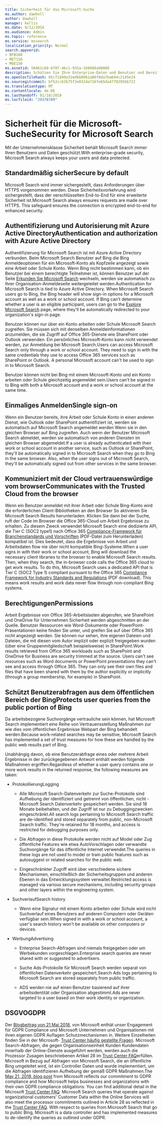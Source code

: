 ```yaml
---
title: Sicherheit für die Microsoft-Suche
ms.author: dawholl
author: dawholl
manager: kellis
ms.date: 9/12/2018
ms.audience: Admin
ms.topic: reference
ms.service: mssearch
localization_priority: Normal
search.appverid:
- BFB160
- MET150
- MOE150
ms.assetid: 50461cb9-8707-46c1-935a-1b9608a98800
description: Schützen Sie Ihre Enterprise-Daten und Benutzer und Bereitstellen von Informationen für autorisierte Benutzer mit Microsoft Search
ms.openlocfilehash: 65cf1d49e32edbb8061a06f8da7ba644c2145e24
ms.sourcegitcommit: bf52cc63b75f2e0324a716fe65da47702956b722
ms.translationtype: MT
ms.contentlocale: de-DE
ms.lasthandoff: 01/18/2019
ms.locfileid: "29378789"
---
```

# <a name="security-for-microsoft-search"></a><span data-ttu-id="b9430-103">Sicherheit für die Microsoft-Suche</span><span class="sxs-lookup"><span data-stu-id="b9430-103">Security for Microsoft Search</span></span>

<span data-ttu-id="b9430-104">Mit der Unternehmensklasse Sicherheit behält Microsoft Search immer Ihren Benutzern und Daten geschützt.</span><span class="sxs-lookup"><span data-stu-id="b9430-104">With enterprise-grade security, Microsoft Search always keeps your users and data protected.</span></span>
  
## <a name="secure-by-default"></a><span data-ttu-id="b9430-105">Standardmäßig sicher</span><span class="sxs-lookup"><span data-stu-id="b9430-105">Secure by default</span></span>

<span data-ttu-id="b9430-p101">Microsoft Search wird immer sichergestellt, dass Anforderungen über HTTPS vorgenommen werden. Diese Sicherheitsvorkehrung wird sichergestellt, dass der verschlüsselten End-to-End für eine erweiterte Sicherheit ist.</span><span class="sxs-lookup"><span data-stu-id="b9430-p101">Microsoft Search always ensures requests are made over HTTPS. This safeguard ensures the connection is encrypted end-to-end for enhanced security.</span></span>
  
## <a name="authentication-and-authorization-with-azure-active-directory"></a><span data-ttu-id="b9430-108">Authentifizierung und Autorisierung mit Azure Active Directory</span><span class="sxs-lookup"><span data-stu-id="b9430-108">Authentication and authorization with Azure Active Directory</span></span>

<span data-ttu-id="b9430-p102">Authentifizierung für Microsoft Search ist mit Azure Active Directory verbunden. Beim Microsoft Search Benutzer auf Bing die Bing Anmeldeoptionen für ein Microsoft-Konto als Kopfzeile angezeigt sowie eine Arbeit oder Schule Konto. Wenn Bing nicht bestimmen kann, ob ein Benutzer bei einem berechtigte Teilnehmer ist, können Benutzer auf der Seite [Erkunden Sie Microsoft Search](https://www.bing.com/business/explore) wechseln, werden sie automatisch zu Ihrer Organisation-Anmeldeseite weitergeleitet werden.</span><span class="sxs-lookup"><span data-stu-id="b9430-p102">Authentication for Microsoft Search is tied to Azure Active Directory. When Microsoft Search users go to Bing, the Bing header will show sign-in options for a Microsoft account as well as a work or school account. If Bing can't determine whether a user is an eligible participant, users can go to the [Explore Microsoft Search](https://www.bing.com/business/explore) page, where they'll be automatically redirected to your organization's sign-in page.</span></span> 
  
<span data-ttu-id="b9430-p103">Benutzer können nur über ein Konto arbeiten oder Schule Microsoft Search zugreifen. Sie müssen sich mit denselben Anmeldeinformationen anzumelden, die sie Zugriff auf Office 365-Dienste wie SharePoint oder Outlook verwenden. Ein persönliches Microsoft-Konto kann nicht verwendet werden, zur Anmeldung bei Microsoft Search.</span><span class="sxs-lookup"><span data-stu-id="b9430-p103">Users can access Microsoft Search only through a work or school account. They need to sign in with the same credentials they use to access Office 365 services such as SharePoint or Outlook. A personal Microsoft account can't be used to sign in to Microsoft Search.</span></span>
  
<span data-ttu-id="b9430-115">Benutzer können nicht bei Bing mit einem Microsoft-Konto und ein Konto arbeiten oder Schule gleichzeitig angemeldet sein.</span><span class="sxs-lookup"><span data-stu-id="b9430-115">Users can't be signed in to Bing with both a Microsoft account and a work or school account at the same time.</span></span>
  
## <a name="single-sign-on"></a><span data-ttu-id="b9430-116">Einmaliges Anmelden</span><span class="sxs-lookup"><span data-stu-id="b9430-116">Single sign-on</span></span>

<span data-ttu-id="b9430-p104">Wenn ein Benutzer bereits, ihre Arbeit oder Schule Konto in einen anderen Dienst, wie Outlook oder SharePoint authentifiziert ist, werden sie automatisch auf Microsoft Search angemeldet werden Wenn sie in den gleichen Browser auf Bing zugreifen. Auch wenn der Benutzer Microsoft Search abmeldet, werden sie automatisch von anderen Diensten im gleichen Browser abgemeldet.</span><span class="sxs-lookup"><span data-stu-id="b9430-p104">If a user is already authenticated with their work or school account in another service, such as Outlook or SharePoint, they'll be automatically signed in to Microsoft Search when they go to Bing in the same browser. Also, when the user signs out of Microsoft Search, they'll be automatically signed out from other services in the same browser.</span></span>
  
## <a name="communicates-with-the-trusted-cloud-from-the-browser"></a><span data-ttu-id="b9430-119">Kommuniziert mit der Cloud vertrauenswürdige vom browser</span><span class="sxs-lookup"><span data-stu-id="b9430-119">Communicates with the Trusted Cloud from the browser</span></span>

<span data-ttu-id="b9430-p105">Wenn ein Benutzer anmeldet mit ihrer Arbeit oder Schule Bing-Konto wird die erforderlichen Client-Bibliotheken an den Browser So aktivieren Sie Microsoft Search Results herunterladen. Klicken Sie dann bei der Suche, ruft der Code im Browser die Office 365-Cloud um Arbeit Ergebnisse zu erhalten. Zu diesem Zweck verwendet Microsoft Search eine dedizierte API, die Tier C (SOC2 type1) nach Office 365 [Compliance-Framework für Branchenstandards und Vorschriften](https://download.microsoft.com/download/B/2/7/B27B3EF3-8849-4C18-8BA4-5AD755728620/Compliance%20Framework_customer%20guidance.pdf) (PDF-Datei zum Herunterladen) kompatibel ist. Dies bedeutet, dass die Ergebnisse von Arbeit und Arbeitsdaten flow nie über nicht kompatible Bing-Systeme.</span><span class="sxs-lookup"><span data-stu-id="b9430-p105">When a user signs in with their work or school account, Bing will download the necessary client libraries to the browser to enable Microsoft Search results. Then, when they search, the in-browser code calls the Office 365 cloud to get work results. To do this, Microsoft Search uses a dedicated API that is Tier C (SOC2 Type 1) compliant pursuant to the Office 365 [Compliance Framework for Industry Standards and Regulations](https://download.microsoft.com/download/B/2/7/B27B3EF3-8849-4C18-8BA4-5AD755728620/Compliance%20Framework_customer%20guidance.pdf) (PDF download). This means work results and work data never flow through non-compliant Bing systems.</span></span> 
  
## <a name="permissions"></a><span data-ttu-id="b9430-124">Berechtigungen</span><span class="sxs-lookup"><span data-stu-id="b9430-124">Permissions</span></span>

<span data-ttu-id="b9430-p106">Arbeit Ergebnisse von Office 365-Arbeitslasten abgerufen, wie SharePoint und OneDrive für Unternehmen Sicherheit werden abgeschnitten an der Quelle. Benutzer Ressourcen wie Word-Dokumente oder PowerPoint-Präsentationen keine finden Sie unter, und greifen Sie auf über Office 365 nicht angezeigt werden. Sie können nur sehen, ihre eigenen Dateien und Dateien, die mit diesen vom Autor implizit oder explizit freigegeben wurden (über eine Gruppenmitgliedschaft beispielsweise) in SharePoint.</span><span class="sxs-lookup"><span data-stu-id="b9430-p106">Work results retrieved from Office 365 workloads such as SharePoint and OneDrive for Business are security trimmed at the source. Users can't see resources such as Word documents or PowerPoint presentations they can't see and access through Office 365. They can only see their own files and files that have been shared with them by the author explicitly or implicitly (through a group membership, for example) in SharePoint.</span></span>
  
## <a name="protects-user-queries-from-the-public-portion-of-bing"></a><span data-ttu-id="b9430-128">Schützt Benutzerabfragen aus dem öffentlichen Bereich der Bing</span><span class="sxs-lookup"><span data-stu-id="b9430-128">Protects user queries from the public portion of Bing</span></span>

<span data-ttu-id="b9430-129">Da arbeitsbezogene Suchvorgänge vertrauliche sein können, hat Microsoft Search implementiert eine Reihe von Vertrauensstellung Maßnahmen zur wie dies vom öffentlichen Ergebnisse Webpart der Bing behandelt werden.</span><span class="sxs-lookup"><span data-stu-id="b9430-129">Because work-related searches may be sensitive, Microsoft Search has implemented a set of trust measures for how these are handled by the public web results part of Bing.</span></span>
  
<span data-ttu-id="b9430-130">Unabhängig davon, ob eine Benutzerabfrage eines oder mehrere Arbeit Ergebnisse in der zurückgegebenen Antwort enthält werden folgende Maßnahmen ergriffen:</span><span class="sxs-lookup"><span data-stu-id="b9430-130">Regardless of whether a user query contains one or more work results in the returned response, the following measures are taken:</span></span>
  
- <span data-ttu-id="b9430-131">Protokollierung</span><span class="sxs-lookup"><span data-stu-id="b9430-131">Logging</span></span>
    
  - <span data-ttu-id="b9430-p107">Alle Microsoft Search-Datenverkehr zur Suche-Protokolle sind Aufhebung der identifiziert und getrennt von öffentlichen, nicht - Microsoft Search Datenverkehr gespeichert werden. Sie sind 18 Monate beibehalten, und der Zugriff ist nur zu Debuggingzwecken eingeschränkt.</span><span class="sxs-lookup"><span data-stu-id="b9430-p107">All search logs pertaining to Microsoft Search traffic are de-identified and stored separately from public, non-Microsoft Search traffic. They're retained for 18 months, and access is restricted for debugging purposes only.</span></span>
    
  - <span data-ttu-id="b9430-134">Die Abfragen in diese Protokolle werden nicht auf Model oder Zug öffentliche Features wie etwa AutoVorschlagen oder verwandte Suchvorgänge für das öffentliche Internet verwendet.</span><span class="sxs-lookup"><span data-stu-id="b9430-134">The queries in these logs are not used to model or train public features such as autosuggest or related searches for the public web.</span></span>
    
  - <span data-ttu-id="b9430-135">Eingeschränkter Zugriff wird über verschiedene sichere Mechanismen, einschließlich der Sicherheitsgruppen und anderen Ebenen in das Entwicklungssystem verwaltet.</span><span class="sxs-lookup"><span data-stu-id="b9430-135">Restricted access is managed via various secure mechanisms, including security groups and other layers within the engineering system.</span></span>
    
- <span data-ttu-id="b9430-136">Suchverlauf</span><span class="sxs-lookup"><span data-stu-id="b9430-136">Search history</span></span>
    
  - <span data-ttu-id="b9430-137">Wenn eine Signatur mit einem Konto arbeiten oder Schule wird nicht Suchverlauf eines Benutzers auf anderen Computern oder Geräten verfügbar sein.</span><span class="sxs-lookup"><span data-stu-id="b9430-137">When signed in with a work or school account, a user's search history won't be available on other computers or devices.</span></span>
    
- <span data-ttu-id="b9430-138">Werbung</span><span class="sxs-lookup"><span data-stu-id="b9430-138">Advertising</span></span>
    
  - <span data-ttu-id="b9430-139">Enterprise Search-Abfragen sind niemals freigegeben oder um Werbekunden vorgeschlagen.</span><span class="sxs-lookup"><span data-stu-id="b9430-139">Enterprise search queries are never shared with or suggested to advertisers.</span></span>
    
  - <span data-ttu-id="b9430-140">Suche Ads-Protokolle für Microsoft Search werden separat von öffentlichen Datenverkehr gespeichert.</span><span class="sxs-lookup"><span data-stu-id="b9430-140">Search Ads logs pertaining to Microsoft Search are stored separately from public traffic.</span></span>
    
  - <span data-ttu-id="b9430-141">ADS werden nie auf einen Benutzer basierend auf ihrer arbeitsidentität oder Organisation abgestimmt.</span><span class="sxs-lookup"><span data-stu-id="b9430-141">Ads are never targeted to a user based on their work identity or organization.</span></span>
    
## <a name="gdpr"></a><span data-ttu-id="b9430-142">DSGVO</span><span class="sxs-lookup"><span data-stu-id="b9430-142">GDPR</span></span>

<span data-ttu-id="b9430-p108">Der [Blogbeitrag von 21 Mai 2018,](https://blogs.microsoft.com/on-the-issues/2018/05/21/microsofts-commitment-to-gdpr-privacy-and-putting-customers-in-control-of-their-own-data/) von Microsoft enthät unser Engagement für GDPR Compliance und Microsoft Unternehmen und Organisationen mit ihren eigenen GDPR Auflagen Schutzmechanismen in. Weitere Einzelheiten finden Sie in der Microsoft- [Trust Center häufig gestellte Fragen](https://www.microsoft.com/en-us/trustcenter/privacy/gdpr/gdpr-faqs). Microsoft Search-Abfragen, die gegen Organisationseinheit Kunden Kundendaten innerhalb der Online-Dienste ausgeführt werden, werden auch die Prozessor Zusagen beschriebenen Artikel 28 im [Trust Center FAQ](https://www.microsoft.com/en-us/trustcenter/privacy/gdpr/gdpr-faqs)erfüllen. Microsoft in Bezug auf Abfragen von Microsoft Search, die an öffentliche Bing umgeleitet wird, ist ein Controller Daten und wurde implementiert, um die Abfragen identifizieren Aufhebung der gemäß GDPR Maßnahmen.</span><span class="sxs-lookup"><span data-stu-id="b9430-p108">The [May 21, 2018, blog post](https://blogs.microsoft.com/on-the-issues/2018/05/21/microsofts-commitment-to-gdpr-privacy-and-putting-customers-in-control-of-their-own-data/) from Microsoft reflects our commitment to GDPR compliance and how Microsoft helps businesses and organizations with their own GDPR compliance obligations. You can find additional detail in the Microsoft [Trust Center FAQ](https://www.microsoft.com/en-us/trustcenter/privacy/gdpr/gdpr-faqs). Microsoft Search queries that operate against organizational customers' Customer Data within the Online Services will also meet the processor commitments outlined in Article 28 as reflected in the [Trust Center FAQ](https://www.microsoft.com/en-us/trustcenter/privacy/gdpr/gdpr-faqs). With respect to queries from Microsoft Search that go to public Bing, Microsoft is a data controller and has implemented measures to de-identify the queries as outlined under GDPR.</span></span>


